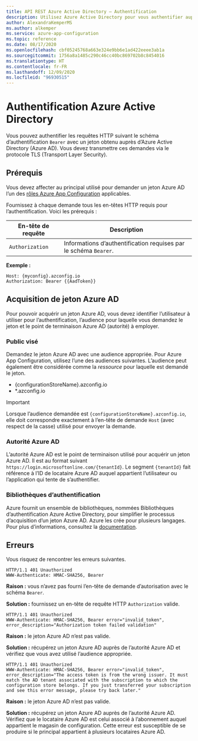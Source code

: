 ```yaml
---
title: API REST Azure Active Directory – Authentification
description: Utilisez Azure Active Directory pour vous authentifier auprès d’Azure App Configuration à l’aide de l’API REST.
author: AlexandraKemperMS
ms.author: alkemper
ms.service: azure-app-configuration
ms.topic: reference
ms.date: 08/17/2020
ms.openlocfilehash: cbf05245768a663e324e9bb6e1ad422eeee3ab1a
ms.sourcegitcommit: 1756a8a1485c290c46cc40bc869702b8c8454016
ms.translationtype: HT
ms.contentlocale: fr-FR
ms.lasthandoff: 12/09/2020
ms.locfileid: "96930515"
---
```

# <a name="azure-active-directory-authentication"></a>Authentification Azure Active Directory

Vous pouvez authentifier les requêtes HTTP suivant le schéma d’authentification `Bearer` avec un jeton obtenu auprès d’Azure Active Directory (Azure AD). Vous devez transmettre ces demandes via le protocole TLS (Transport Layer Security).

## <a name="prerequisites"></a>Prérequis

Vous devez affecter au principal utilisé pour demander un jeton Azure AD l’un des [rôles Azure App Configuration](./rest-api-authorization-azure-ad.md) applicables.

Fournissez à chaque demande tous les en-têtes HTTP requis pour l’authentification. Voici les prérequis :

|  En-tête de requête | Description  |
| --------------- | ------------ |
| `Authorization` | Informations d’authentification requises par le schéma `Bearer`. |

**Exemple :**

```http
Host: {myconfig}.azconfig.io
Authorization: Bearer {{AadToken}}
```

## <a name="azure-ad-token-acquisition"></a>Acquisition de jeton Azure AD

Pour pouvoir acquérir un jeton Azure AD, vous devez identifier l’utilisateur à utiliser pour l’authentification, l’audience pour laquelle vous demandez le jeton et le point de terminaison Azure AD (autorité) à employer.

### <a name="audience"></a>Public visé

Demandez le jeton Azure AD avec une audience appropriée. Pour Azure App Configuration, utilisez l’une des audiences suivantes. L’audience peut également être considérée comme la *ressource* pour laquelle est demandé le jeton.

- {configurationStoreName}.azconfig.io
- *.azconfig.io

> [!IMPORTANT]
> Lorsque l’audience demandée est `{configurationStoreName}.azconfig.io`, elle doit correspondre exactement à l’en-tête de demande `Host` (avec respect de la casse) utilisé pour envoyer la demande.

### <a name="azure-ad-authority"></a>Autorité Azure AD

L’autorité Azure AD est le point de terminaison utilisé pour acquérir un jeton Azure AD. Il est au format suivant `https://login.microsoftonline.com/{tenantId}`. Le segment `{tenantId}` fait référence à l’ID de locataire Azure AD auquel appartient l’utilisateur ou l’application qui tente de s’authentifier.

### <a name="authentication-libraries"></a>Bibliothèques d’authentification

Azure fournit un ensemble de bibliothèques, nommées Bibliothèques d’authentification Azure Active Directory, pour simplifier le processus d’acquisition d’un jeton Azure AD. Azure les crée pour plusieurs langages. Pour plus d’informations, consultez la [documentation](../active-directory/azuread-dev/active-directory-authentication-libraries.md).

## <a name="errors"></a>Erreurs

Vous risquez de rencontrer les erreurs suivantes.

```http
HTTP/1.1 401 Unauthorized
WWW-Authenticate: HMAC-SHA256, Bearer
```

**Raison :** vous n’avez pas fourni l’en-tête de demande d’autorisation avec le schéma `Bearer`.

**Solution :** fournissez un en-tête de requête HTTP `Authorization` valide.

```http
HTTP/1.1 401 Unauthorized
WWW-Authenticate: HMAC-SHA256, Bearer error="invalid_token", error_description="Authorization token failed validation"
```

**Raison :** le jeton Azure AD n’est pas valide.

**Solution :** récupérez un jeton Azure AD auprès de l’autorité Azure AD et vérifiez que vous avez utilisé l’audience appropriée.

```http
HTTP/1.1 401 Unauthorized
WWW-Authenticate: HMAC-SHA256, Bearer error="invalid_token", error_description="The access token is from the wrong issuer. It must match the AD tenant associated with the subscription to which the configuration store belongs. If you just transferred your subscription and see this error message, please try back later."
```

**Raison :** le jeton Azure AD n’est pas valide.

**Solution :** récupérez un jeton Azure AD auprès de l’autorité Azure AD. Vérifiez que le locataire Azure AD est celui associé à l’abonnement auquel appartient le magasin de configuration. Cette erreur est susceptible de se produire si le principal appartient à plusieurs locataires Azure AD.